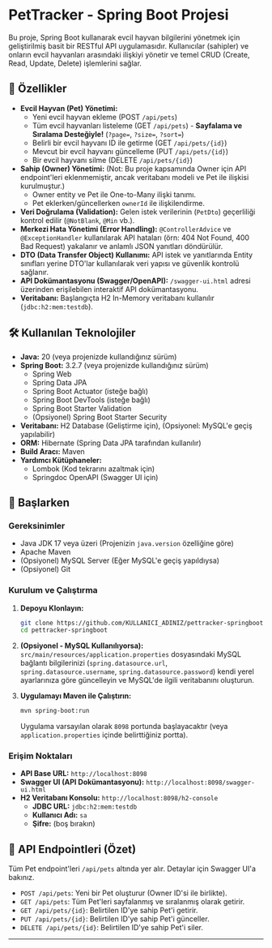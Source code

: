 # PetTracker - Spring Boot Projesi

Bu proje, Spring Boot kullanarak evcil hayvan bilgilerini yönetmek için geliştirilmiş basit bir RESTful API uygulamasıdır. Kullanıcılar (sahipler) ve onların evcil hayvanları arasındaki ilişkiyi yönetir ve temel CRUD (Create, Read, Update, Delete) işlemlerini sağlar.


## 🚀 Özellikler

*   **Evcil Hayvan (Pet) Yönetimi:**
    *   Yeni evcil hayvan ekleme (POST `/api/pets`)
    *   Tüm evcil hayvanları listeleme (GET `/api/pets`) - **Sayfalama ve Sıralama Desteğiyle!** (`?page=`, `?size=`, `?sort=`)
    *   Belirli bir evcil hayvanı ID ile getirme (GET `/api/pets/{id}`)
    *   Mevcut bir evcil hayvanı güncelleme (PUT `/api/pets/{id}`)
    *   Bir evcil hayvanı silme (DELETE `/api/pets/{id}`)
*   **Sahip (Owner) Yönetimi:** (Not: Bu proje kapsamında Owner için API endpoint'leri eklenmemiştir, ancak veritabanı modeli ve Pet ile ilişkisi kurulmuştur.)
    *   Owner entity ve Pet ile One-to-Many ilişki tanımı.
    *   Pet eklerken/güncellerken `ownerId` ile ilişkilendirme.
*   **Veri Doğrulama (Validation):** Gelen istek verilerinin (`PetDto`) geçerliliği kontrol edilir (`@NotBlank`, `@Min` vb.).
*   **Merkezi Hata Yönetimi (Error Handling):** `@ControllerAdvice` ve `@ExceptionHandler` kullanılarak API hataları (örn: 404 Not Found, 400 Bad Request) yakalanır ve anlamlı JSON yanıtları döndürülür.
*   **DTO (Data Transfer Object) Kullanımı:** API istek ve yanıtlarında Entity sınıfları yerine DTO'lar kullanılarak veri yapısı ve güvenlik kontrolü sağlanır.
*   **API Dokümantasyonu (Swagger/OpenAPI):** `/swagger-ui.html` adresi üzerinden erişilebilen interaktif API dokümantasyonu.
*   **Veritabanı:** Başlangıçta H2 In-Memory veritabanı kullanılır (`jdbc:h2:mem:testdb`).

## 🛠️ Kullanılan Teknolojiler

*   **Java:** 20 (veya projenizde kullandığınız sürüm)
*   **Spring Boot:** 3.2.7 (veya projenizde kullandığınız sürüm)
    *   Spring Web
    *   Spring Data JPA
    *   Spring Boot Actuator (isteğe bağlı)
    *   Spring Boot DevTools (isteğe bağlı)
    *   Spring Boot Starter Validation
    *   (Opsiyonel) Spring Boot Starter Security
*   **Veritabanı:** H2 Database (Geliştirme için), (Opsiyonel: MySQL'e geçiş yapılabilir)
*   **ORM:** Hibernate (Spring Data JPA tarafından kullanılır)
*   **Build Aracı:** Maven
*   **Yardımcı Kütüphaneler:**
    *   Lombok (Kod tekrarını azaltmak için)
    *   Springdoc OpenAPI (Swagger UI için)

## 🏁 Başlarken

### Gereksinimler

*   Java JDK 17 veya üzeri (Projenizin `java.version` özelliğine göre)
*   Apache Maven
*   (Opsiyonel) MySQL Server (Eğer MySQL'e geçiş yapıldıysa)
*   (Opsiyonel) Git

### Kurulum ve Çalıştırma

1.  **Depoyu Klonlayın:**
    ```bash
    git clone https://github.com/KULLANICI_ADINIZ/pettracker-springboot.git # URL'yi kendi deponuzla değiştirin
    cd pettracker-springboot
    ```

2.  **(Opsiyonel - MySQL Kullanılıyorsa):** `src/main/resources/application.properties` dosyasındaki MySQL bağlantı bilgilerinizi (`spring.datasource.url`, `spring.datasource.username`, `spring.datasource.password`) kendi yerel ayarlarınıza göre güncelleyin ve MySQL'de ilgili veritabanını oluşturun.

3.  **Uygulamayı Maven ile Çalıştırın:**
    ```bash
    mvn spring-boot:run
    ```
    Uygulama varsayılan olarak `8098` portunda başlayacaktır (veya `application.properties` içinde belirttiğiniz portta).

### Erişim Noktaları

*   **API Base URL:** `http://localhost:8098`
*   **Swagger UI (API Dokümantasyonu):** `http://localhost:8098/swagger-ui.html`
*   **H2 Veritabanı Konsolu:** `http://localhost:8098/h2-console`
    *   **JDBC URL:** `jdbc:h2:mem:testdb`
    *   **Kullanıcı Adı:** `sa`
    *   **Şifre:** (boş bırakın)

## 📝 API Endpointleri (Özet)

Tüm Pet endpoint'leri `/api/pets` altında yer alır. Detaylar için Swagger UI'a bakınız.

*   `POST /api/pets`: Yeni bir Pet oluşturur (Owner ID'si ile birlikte).
*   `GET /api/pets`: Tüm Pet'leri sayfalanmış ve sıralanmış olarak getirir.
*   `GET /api/pets/{id}`: Belirtilen ID'ye sahip Pet'i getirir.
*   `PUT /api/pets/{id}`: Belirtilen ID'ye sahip Pet'i günceller.
*   `DELETE /api/pets/{id}`: Belirtilen ID'ye sahip Pet'i siler.

---
